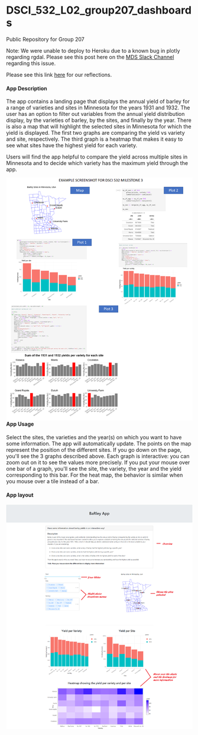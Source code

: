 # DSCI_532_L02_group207_dashboards
Public Repository for Group 207

Note: We were unable to deploy to Heroku due to a known bug in plotly regarding rgdal. Please see this post here on the [MDS Slack Channel](https://ubc-mds.slack.com/archives/C24J4AW3Z/p1576255148006900?thread_ts=1576188029.304900&cid=C24J4AW3Z) regarding this issue. <br>

Please see this link [here](https://github.com/UBC-MDS/207_BaRley_Milestone3_4/blob/master/REFLECTIONS.md) for our reflections.

#### App Description 

The app contains a landing page that displays the annual yield of barley for a range of varieties and sites in Minnesota for the years 1931 and 1932.  The user has an option to filter out variables from the annual yield distribution display, by the varieties of barley, by the sites, and finally by the year. There is also a map that will highlight the selected sites in Minnesota for which the yield is displayed. The first two graphs are comparing the yield vs variety and site, respectively. The third graph is a heatmap that makes it easy to see what sites have the highest yield for each variety. <Br>

Users will find the app helpful to compare the yield across multiple sites in Minnesota and to decide which variety has the maximum yield through the app. 
 
<img src="./img/collated-screenshot.png" alt="App Sketch" style="float: left; margin-right: 10px;" />

 #### App Usage

Select the sites, the varieties and the year(s) on which you want to have some information. The app will automatically update.
The points on the map represent the position of the different sites. If you go down on the page, you'll see the 3 graphs described above. Each graph is interactive: you can zoom out on it to see the values more precisely. If you put your mouse over one bar of a graph, you'll see the site, the variety, the year and the yield corresponding to this bar. For the heat map, the behavior is similar when you mouse over a tile instead of a bar. 

#### App layout  

<img src="./img/App_live_screenshot.png" alt="App Screenshot" style="float: left; margin-right: 10px;" />





